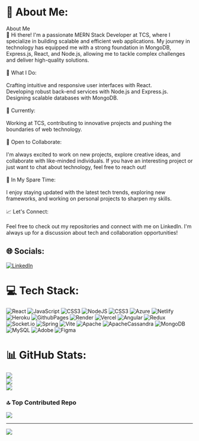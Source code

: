 # 💫 About Me:
About Me<br>👋 Hi there! I'm a passionate MERN Stack Developer at TCS, where I specialize in building scalable and efficient web applications. My journey in technology has equipped me with a strong foundation in MongoDB, Express.js, React, and Node.js, allowing me to tackle complex challenges and deliver high-quality solutions.<br><br>🚀 What I Do:<br><br>Crafting intuitive and responsive user interfaces with React.<br>Developing robust back-end services with Node.js and Express.js.<br>Designing scalable databases with MongoDB.<br><br>💼 Currently:<br><br>Working at TCS, contributing to innovative projects and pushing the boundaries of web technology.<br><br>🤝 Open to Collaborate:<br><br>I'm always excited to work on new projects, explore creative ideas, and collaborate with like-minded individuals. If you have an interesting project or just want to chat about technology, feel free to reach out!<br><br>🌱 In My Spare Time:<br><br>I enjoy staying updated with the latest tech trends, exploring new frameworks, and working on personal projects to sharpen my skills.<br><br>📈 Let's Connect:<br><br>Feel free to check out my repositories and connect with me on LinkedIn. I'm always up for a discussion about tech and collaboration opportunities!


## 🌐 Socials:
[![LinkedIn](https://img.shields.io/badge/LinkedIn-%230077B5.svg?logo=linkedin&logoColor=white)](https://linkedin.com/in/yash-patel-51a047214/) 

# 💻 Tech Stack:
![React](https://img.shields.io/badge/react-%2320232a.svg?style=for-the-badge&logo=react&logoColor=%2361DAFB) ![JavaScript](https://img.shields.io/badge/javascript-%23323330.svg?style=for-the-badge&logo=javascript&logoColor=%23F7DF1E) ![CSS3](https://img.shields.io/badge/css3-%231572B6.svg?style=for-the-badge&logo=css3&logoColor=white) ![NodeJS](https://img.shields.io/badge/node.js-6DA55F?style=for-the-badge&logo=node.js&logoColor=white) ![CSS3](https://img.shields.io/badge/css3-%231572B6.svg?style=for-the-badge&logo=css3&logoColor=white) ![Azure](https://img.shields.io/badge/azure-%230072C6.svg?style=for-the-badge&logo=microsoftazure&logoColor=white) ![Netlify](https://img.shields.io/badge/netlify-%23000000.svg?style=for-the-badge&logo=netlify&logoColor=#00C7B7) ![Heroku](https://img.shields.io/badge/heroku-%23430098.svg?style=for-the-badge&logo=heroku&logoColor=white) ![GithubPages](https://img.shields.io/badge/github%20pages-121013?style=for-the-badge&logo=github&logoColor=white) ![Render](https://img.shields.io/badge/Render-%46E3B7.svg?style=for-the-badge&logo=render&logoColor=white) ![Vercel](https://img.shields.io/badge/vercel-%23000000.svg?style=for-the-badge&logo=vercel&logoColor=white) ![Angular](https://img.shields.io/badge/angular-%23DD0031.svg?style=for-the-badge&logo=angular&logoColor=white) ![Redux](https://img.shields.io/badge/redux-%23593d88.svg?style=for-the-badge&logo=redux&logoColor=white) ![Socket.io](https://img.shields.io/badge/Socket.io-black?style=for-the-badge&logo=socket.io&badgeColor=010101) ![Spring](https://img.shields.io/badge/spring-%236DB33F.svg?style=for-the-badge&logo=spring&logoColor=white) ![Vite](https://img.shields.io/badge/vite-%23646CFF.svg?style=for-the-badge&logo=vite&logoColor=white) ![Apache](https://img.shields.io/badge/apache-%23D42029.svg?style=for-the-badge&logo=apache&logoColor=white) ![ApacheCassandra](https://img.shields.io/badge/cassandra-%231287B1.svg?style=for-the-badge&logo=apache-cassandra&logoColor=white) ![MongoDB](https://img.shields.io/badge/MongoDB-%234ea94b.svg?style=for-the-badge&logo=mongodb&logoColor=white) ![MySQL](https://img.shields.io/badge/mysql-4479A1.svg?style=for-the-badge&logo=mysql&logoColor=white) ![Adobe](https://img.shields.io/badge/adobe-%23FF0000.svg?style=for-the-badge&logo=adobe&logoColor=white) ![Figma](https://img.shields.io/badge/figma-%23F24E1E.svg?style=for-the-badge&logo=figma&logoColor=white)
# 📊 GitHub Stats:
![](https://github-readme-stats.vercel.app/api?username=Rk230907&theme=dark&hide_border=false&include_all_commits=true&count_private=true)<br/>
![](https://github-readme-streak-stats.herokuapp.com/?user=Rk230907&theme=dark&hide_border=false)<br/>
![](https://github-readme-stats.vercel.app/api/top-langs/?username=Rk230907&theme=dark&hide_border=false&include_all_commits=true&count_private=true&layout=compact)

### 🔝 Top Contributed Repo
![](https://github-contributor-stats.vercel.app/api?username=Rk230907&limit=5&theme=dark&combine_all_yearly_contributions=true)

---
[![](https://visitcount.itsvg.in/api?id=Rk230907&icon=0&color=0)](https://visitcount.itsvg.in)

<!-- Proudly created with GPRM ( https://gprm.itsvg.in ) -->
